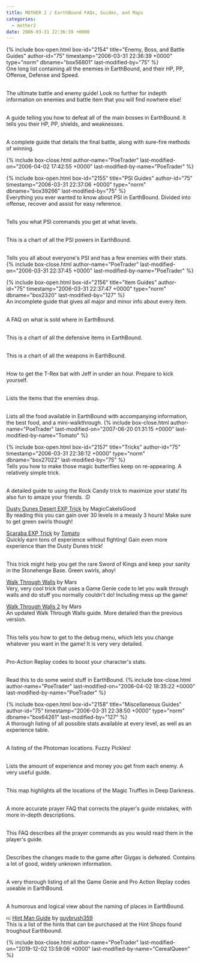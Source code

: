```yaml
---
title: MOTHER 2 / EarthBound FAQs, Guides, and Maps
categories:
  - mother2
date: 2006-03-31 22:36:39 +0000
---
```

{% include box-open.html box-id="2154" title="Enemy, Boss, and Battle Guides" author-id="75" timestamp="2006-03-31 22:36:39 +0000" type="norm" dbname="box56801" last-modified-by="75" %}
<SUBMISSION id="1740" /><br />
One long list containing all the enemies in EarthBound, and their HP, PP, Offense, Defense and Speed.
<p />
<SUBMISSION id="1743" /><br />
The ultimate battle and enemy guide! Look no further for indepth information on enemies and battle item that you will find nowhere else!
<p />
<SUBMISSION id="1752" /><br />
A guide telling you how to defeat all of the main bosses in EarthBound. It tells you their HP, PP, shields, and weaknesses.
<p />
<SUBMISSION id="1741" /><br />
A complete guide that details the final battle, along with sure-fire methods of winning.
<p />
{% include box-close.html author-name="PoeTrader" last-modified-on="2006-04-02 17:42:55 +0000" last-modified-by-name="PoeTrader" %}

{% include box-open.html box-id="2155" title="PSI Guides" author-id="75" timestamp="2006-03-31 22:37:06 +0000" type="norm" dbname="box39266" last-modified-by="75" %}
<SUBMISSION id="1744" /><br />
Everything you ever wanted to know about PSI in EarthBound. Divided into offense, recover and assist for easy reference.
<p />
<SUBMISSION id="1745" /><br />
Tells you what PSI commands you get at what levels.
<p />
<SUBMISSION id="1754" /><br />
This is a chart of all the PSI powers in EarthBound.
<p />
<SUBMISSION id="1758" /><br />
Tells you all about everyone's PSI and has a few enemies with their stats.
{% include box-close.html author-name="PoeTrader" last-modified-on="2006-03-31 22:37:45 +0000" last-modified-by-name="PoeTrader" %}

{% include box-open.html box-id="2156" title="Item Guides" author-id="75" timestamp="2006-03-31 22:37:47 +0000" type="norm" dbname="box2320" last-modified-by="127" %}
<SUBMISSION id="1750" /><br />
An incomplete guide that gives all major and minor info about every item.
<p />
<SUBMISSION id="11655" /><br />
A FAQ on what is sold where in EarthBound.
<p />
<SUBMISSION id="1753" /><br />
This is a chart of all the defensive items in EarthBound.
<p />
<SUBMISSION id="1755" /><br />
This is a chart of all the weapons in EarthBound.
<p />
<SUBMISSION id="11520" /><br />
How to get the T-Rex bat with Jeff in under an hour. Prepare to kick yourself.
<p />
<SUBMISSION id="11663" /><br />
Lists the items that the enemies drop.
<p />
<SUBMISSION id="1759" /><br />
Lists all the food available in EarthBound with accompanying information, the best food, and a mini-walkthrough.
{% include box-close.html author-name="PoeTrader" last-modified-on="2007-06-20 01:31:15 +0000" last-modified-by-name="Tomato" %}

{% include box-open.html box-id="2157" title="Tricks" author-id="75" timestamp="2006-03-31 22:38:12 +0000" type="norm" dbname="box27022" last-modified-by="75" %}
<SUBMISSION id="12404" /><br />
Tells you how to make those magic butterflies keep on re-appearing. A relatively simple trick.
<p />
<SUBMISSION id="12405" /><br />
A detailed guide to using the Rock Candy trick to maximize your stats! Its also fun to amaze your friends. :D
<p />
<imgAlphaPng src="/include/submitimage/m2.png" width="12" height="10" border="0" /> <a href="/mother2/guides/dddtrick/">Dusty Dunes Desert EXP Trick</a> by MagicCakeIsGood<br />
By reading this you can gain over 30 levels in a measly 3 hours! Make sure to get green swirls though!
<p />
<imgAlphaPng src="/include/submitimage/m2.png" width="12" height="10" border="0" /> <a href="/mother2/guides/scarabatrick/">Scaraba EXP Trick</a> by <a href="http://forum.starmen.net/?t=usrinfo&id=288">Tomato</a><br />
Quickly earn tons of experience without fighting! Gain even more experience than the Dusty Dunes trick!
<p />
<SUBMISSION id="12407" /><br />
This trick might help you get the rare Sword of Kings and keep your sanity in the Stonehenge Base. Green swirls, ahoy!
<p />
<imgAlphaPng src="/include/submitimage/m2.png" width="12" height="10" border="0" /> <a href="/mother2/guides/wtw/">Walk Through Walls</a> by Mars<br />
Very, very cool trick that uses a Game Genie code to let you walk through walls and do stuff you normally couldn't do! Including mess up the game!
<p />
<imgAlphaPng src="/include/submitimage/m2.png" width="12" height="10" border="0" /> <a href="/mother2/guides/wtw2/">Walk Through Walls 2</a> by Mars<br />
An updated Walk Through Walls guide. More detailed than the previous version.
<p />
<SUBMISSION id="12411" /><br />
This tells you how to get to the debug menu, which lets you change whatever you want in the game! It is very very detailed.
<p />
<SUBMISSION id="2472" /><br />
Pro-Action Replay codes to boost your character's stats.
<p />
<SUBMISSION id="12408" /><br />
Read this to do some weird stuff in EarthBound.
{% include box-close.html author-name="PoeTrader" last-modified-on="2006-04-02 18:35:22 +0000" last-modified-by-name="PoeTrader" %}

{% include box-open.html box-id="2158" title="Miscellaneous Guides" author-id="75" timestamp="2006-03-31 22:38:50 +0000" type="norm" dbname="box64261" last-modified-by="127" %}
<SUBMISSION id="23079" /><br />
A thorough listing of all possible stats available at every level, as well as an experience table.
<p />
<SUBMISSION id="1746" /><br />
A listing of the Photoman locations. Fuzzy Pickles!
<p />
<SUBMISSION id="12432" /><br />
Lists the amount of experience and money you get from each enemy. A very useful guide.
<p />
<SUBMISSION id="1756" /><br />
This map highlights all the locations of the Magic Truffles in Deep Darkness.
<p />
<SUBMISSION id="1748" /><br />
A more accurate prayer FAQ that corrects the player's guide mistakes, with more in-depth descriptions.
<p />
<SUBMISSION id="1757" /><br />
This FAQ describes all the prayer commands as you would read them in the player's guide.
<p />
<SUBMISSION id="1742" /><br />
Describes the changes made to the game after Giygas is defeated. Contains a lot of good, widely unknown information.
<p />
<SUBMISSION id="12431" /><br />
A very thorough listing of all the Game Genie and Pro Action Replay codes useable in EarthBound.
<p />
<SUBMISSION id="1749" /><br />
A humorous and logical view about the naming of places in EarthBound.
<p />
<img src="m2.png" /> <a href="Earthbound_hint_guide.txt">Hint Man Guide</a> by <a href="https://forum.starmen.net/members/guybrush359">guybrush359</a>
<br />
This is a list of the hints that can be purchased at the Hint Shops found troughout Earthbound.  

{% include box-close.html author-name="PoeTrader" last-modified-on="2019-12-02 13:59:06 +0000" last-modified-by-name="CerealQueen" %}
